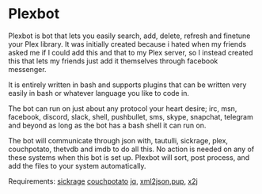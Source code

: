 # Plexbot
Plexbot is bot that lets you easily search, add, delete, refresh and finetune your Plex library. 
It was initially created because i hated when my friends asked me if I could add this and that to my Plex server, so
I instead created this that lets my friends just add it themselves through facebook messenger. 

It is entirely written in bash and supports plugins that can be written very easily in bash or whatever language you like to code in. 

The bot can run on just about any protocol your heart desire; irc, msn, facebook, discord, slack, shell, pushbullet, sms, skype, snapchat, telegram and beyond as long as the bot has a bash shell it can run on. 

The bot will communicate through json with, tautulli, sickrage, plex, couchpotato, thetvdb and imdb to do all this.
No action is needed on any of these systems when this bot is set up. Plexbot will sort, post process, and add the files to your system automatically. 



Requirements: [sickrage](https://github.com/SiCKRAGE/SiCKRAGE) [couchpotato](https://couchpota.to/) [jq](https://stedolan.github.io/jq/), [xml2json](https://github.com/hay/xml2json),[pup](https://github.com/ericchiang/pup), [x2j](https://www.npmjs.com/package/xml2json)

